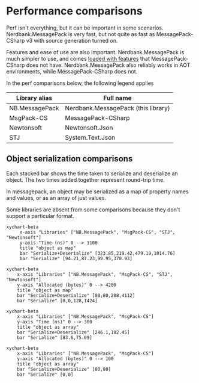 ﻿# Performance comparisons

Perf isn't everything, but it can be important in some scenarios.
Nerdbank.MessagePack is very fast, but not quite as fast as MessagePack-CSharp v3 with source generation turned on.

Features and ease of use are also important.
Nerdbank.MessagePack is much simpler to use, and comes [loaded with features](migrating.md#feature-comparison) that MessagePack-CSharp does not have.
Nerdbank.MessagePack also reliably works in AOT environments, while MessagePack-CSharp does not.

In the perf comparisons below, the following legend applies

Library alias | Full name
--- | ---
NB.MessagePack | Nerdbank.MessagePack (this library)
MsgPack-CS | MessagePack-CSharp
Newtonsoft | Newtonsoft.Json
STJ | System.Text.Json

## Object serialization comparisons

Each stacked bar shows the time taken to serialize and deserialize an object.
The two times added together represent round-trip time.

In messagepack, an object may be serialized as a map of property names and values, or as an array of just values.

Some libraries are absent from some comparisons because they don't support a particular format.

```mermaid
xychart-beta
     x-axis "Libraries" ["NB.MessagePack", "MsgPack-CS", "STJ", "Newtonsoft"]
     y-axis "Time (ns)" 0 --> 1100
     title "object as map"
     bar "Serialize+Deserialize" [323.85,219.42,479.19,1014.76]
     bar "Serialize" [94.21,87.23,99.95,370.93]
 ```
 ```mermaid
xychart-beta
     x-axis "Libraries" ["NB.MessagePack", "MsgPack-CS", "STJ", "Newtonsoft"]
     y-axis "Allocated (bytes)" 0 --> 4200
     title "object as map"
     bar "Serialize+Deserialize" [80,80,208,4112]
     bar "Serialize" [0,0,128,1424]
 ```
 ```mermaid
xychart-beta
     x-axis "Libraries" ["NB.MessagePack", "MsgPack-CS"]
     y-axis "Time (ns)" 0 --> 300
     title "object as array"
     bar "Serialize+Deserialize" [246.1,182.45]
     bar "Serialize" [83.6,75.09]
 ```
 ```mermaid
xychart-beta
     x-axis "Libraries" ["NB.MessagePack", "MsgPack-CS"]
     y-axis "Allocated (bytes)" 0 --> 100
     title "object as array"
     bar "Serialize+Deserialize" [80,80]
     bar "Serialize" [0,0]
 ```

